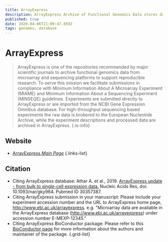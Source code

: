 ```yaml
---
title: ArrayExpress
description: ArrayExpress Archive of Functional Genomics Data stores data from high-throughput functional genomics experiments, and provides these data for reuse to the research community.
published: true
date: 2020-04-06T21:09:47.859Z
tags: genomes, database 
---
```


# ArrayExpress

> ArrayExpress is one of the repositories recommended by major scientific journals to archive functional genomics data from microarray and sequencing platforms to support reproducible research. To serve this mission we facilitate submissions in compliance with Minimum Information About A Microarray Experiment (MIAME) and Minimum Information About a Sequencing Experiment (MINSEQE) guidelines. Experiments are submitted directly to ArrayExpress or are imported from the NCBI Gene Expression Omnibus database. For high-throughput sequencing based experiments the raw data is brokered to the European Nucleotide Archive, while the experiment descriptions and processed data are archived in ArrayExpress.
{.is-info}

## Website

- [ArrayExpress *Main Page*](https://www.ebi.ac.uk/arrayexpress/)
{.links-list}

## Citation

- Citing ArrayExpress database: 
Athar A. et al., 2019. [ArrayExpress update - from bulk to single-cell expression data.](https://academic.oup.com/nar/article/47/D1/D711/5144130) Nucleic Acids Res, doi: 10.1093/nar/gky964. Pubmed ID 30357387.
- Citing ArrayExpress submission in your manuscript: 
Please include your experiment accession number and the URL to ArrayExpress home page, http://www.ebi.ac.uk/arrayexpress. e.g. "Microarray data are available in the ArrayExpress database (http://www.ebi.ac.uk/arrayexpress) under accession number E-MEXP-12345."
-	Citing ArrayExpress BioConductor package: 
Please refer to this [BioConductor page](http://bioconductor.org/packages/release/bioc/html/ArrayExpress.html) for more information about the authors and maintainer of the package.
{.grid-list}